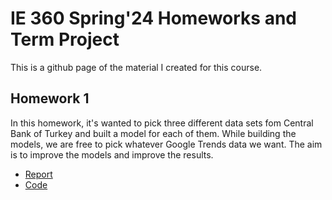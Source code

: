 # IE 360 Spring'24 Homeworks and Term Project
 
 This is a github page of the material I created for this course.

## Homework 1
 In this homework, it's wanted to pick three different data sets fom Central Bank of Turkey and built a model for each of them. While building the models, we are free to pick whatever Google Trends data we want. The aim is to improve the models and improve the results.

- [Report](Homework_1\homework1.html)
- [Code](https://github.com/BU-IE-360/spring24-ebrarbastan/blob/main/Homework_1/homework1.ipynb)